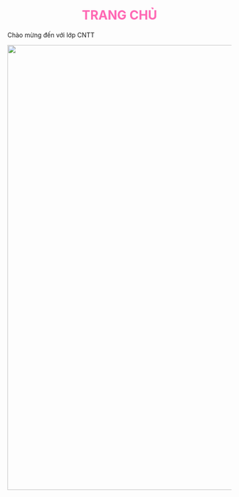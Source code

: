 <!DOCTYPE html>
<html lang="en">
<head>
    <meta charset="UTF-8">
    <meta name="viewport" content="width=device-width, initial-scale=1.0">
    <title>Trang chủ - Website của lớp CNTT</title>
</head>
<body>
    <h1 style="text-align: center;color: hotpink;">TRANG CHỦ</h1>
    <p> Chào mừng đến với lớp CNTT</p>
    <p style="text-align: center;">
        <img src="./Lập trình web/image/product_of_the_year_2019.jpg" style="width: 1000px; height: auto"</p>
</body>
</html>
